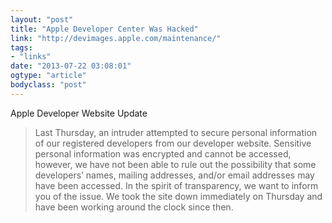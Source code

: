 ```yaml
---
layout: "post"
title: "Apple Developer Center Was Hacked"
link: "http://devimages.apple.com/maintenance/"
tags: 
- "links"
date: "2013-07-22 03:08:01"
ogtype: "article"
bodyclass: "post"
---
```


Apple Developer Website Update

> Last Thursday, an intruder attempted to secure personal information of our registered developers from our developer website. Sensitive personal information was encrypted and cannot be accessed, however, we have not been able to rule out the possibility that some developers’ names, mailing addresses, and/or email addresses may have been accessed. In the spirit of transparency, we want to inform you of the issue. We took the site down immediately on Thursday and have been working around the clock since then.